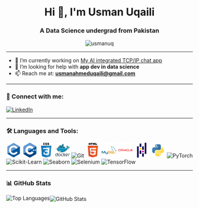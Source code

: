 <h1 align="center">Hi 👋, I'm Usman Uqaili</h1>
<h3 align="center">A Data Science undergrad from Pakistan</h3>

<p align="center">
  <img src="https://komarev.com/ghpvc/?username=usmanuq&label=Profile%20views&color=0e75b6&style=flat" alt="usmanuq" />
</p>

---

- 🔭 I’m currently working on [My AI integrated TCP/IP chat app](https://github.com/UsmanUq/SocketProgramPython11-24)  
- 🤝 I’m looking for help with **app dev in data science**  
- 📫 Reach me at: **usmanahmeduqaili@gmail.com**

---

### 🔗 Connect with me:
[![LinkedIn](https://raw.githubusercontent.com/rahuldkjain/github-profile-readme-generator/master/src/images/icons/Social/linked-in-alt.svg)](https://www.linkedin.com/in/usman-a-uqaili)

---

### 🛠️ Languages and Tools:

<p>
  <img src="https://raw.githubusercontent.com/devicons/devicon/master/icons/c/c-original.svg" alt="C" width="40" height="40"/>
  <img src="https://raw.githubusercontent.com/devicons/devicon/master/icons/cplusplus/cplusplus-original.svg" alt="C++" width="40" height="40"/>
  <img src="https://raw.githubusercontent.com/devicons/devicon/master/icons/css3/css3-original-wordmark.svg" alt="CSS3" width="40" height="40"/>
  <img src="https://raw.githubusercontent.com/devicons/devicon/master/icons/docker/docker-original-wordmark.svg" alt="Docker" width="40" height="40"/>
  <img src="https://www.vectorlogo.zone/logos/git-scm/git-scm-icon.svg" alt="Git" width="40" height="40"/>
  <img src="https://raw.githubusercontent.com/devicons/devicon/master/icons/html5/html5-original-wordmark.svg" alt="HTML5" width="40" height="40"/>
  <img src="https://raw.githubusercontent.com/devicons/devicon/master/icons/mysql/mysql-original-wordmark.svg" alt="MySQL" width="40" height="40"/>
  <img src="https://raw.githubusercontent.com/devicons/devicon/master/icons/oracle/oracle-original.svg" alt="Oracle" width="40" height="40"/>
  <img src="https://raw.githubusercontent.com/devicons/devicon/2ae2a900d2f041da66e950e4d48052658d850630/icons/pandas/pandas-original.svg" alt="Pandas" width="40" height="40"/>
  <img src="https://raw.githubusercontent.com/devicons/devicon/master/icons/python/python-original.svg" alt="Python" width="40" height="40"/>
  <img src="https://www.vectorlogo.zone/logos/pytorch/pytorch-icon.svg" alt="PyTorch" width="40" height="40"/>
  <img src="https://upload.wikimedia.org/wikipedia/commons/0/05/Scikit_learn_logo_small.svg" alt="Scikit-Learn" width="40" height="40"/>
  <img src="https://seaborn.pydata.org/_images/logo-mark-lightbg.svg" alt="Seaborn" width="40" height="40"/>
  <img src="https://raw.githubusercontent.com/detain/svg-logos/780f25886640cef088af994181646db2f6b1a3f8/svg/selenium-logo.svg" alt="Selenium" width="40" height="40"/>
  <img src="https://www.vectorlogo.zone/logos/tensorflow/tensorflow-icon.svg" alt="TensorFlow" width="40" height="40"/>
</p>

---

### 📊 GitHub Stats

<p>
  <img align="left" src="https://github-readme-stats.vercel.app/api/top-langs?username=usmanuq&show_icons=true&locale=en&layout=compact" alt="Top Languages" />
</p>

<p>
  <img align="center" src="https://github-readme-stats.vercel.app/api?username=usmanuq&show_icons=true&locale=en" alt="GitHub Stats" />
</p>
